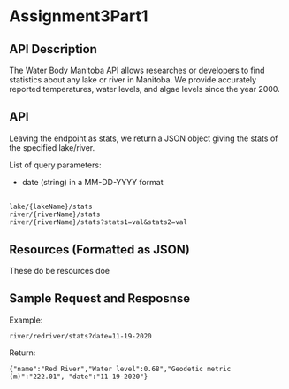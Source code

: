 # Assignment3Part1
## API Description  
The Water Body Manitoba API allows researches or developers to find statistics about any lake or river in Manitoba.
We provide accurately reported temperatures, water levels, and algae levels since the year 2000.


## API  

Leaving the endpoint as stats, we return a JSON object giving the stats of the specified lake/river.

List of query parameters:  
- date (string) in a MM-DD-YYYY format

##
    lake/{lakeName}/stats
    river/{riverName}/stats
    river/{riverName}/stats?stats1=val&stats2=val


## Resources (Formatted as JSON)  

These do be resources doe
    

## Sample Request and Resposnse 

Example:
    
    river/redriver/stats?date=11-19-2020
    
Return:
    
    {"name":"Red River","Water level":0.68","Geodetic metric (m)":"222.01", "date":"11-19-2020"}
